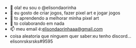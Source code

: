 - 👋 ola! eu sou o @elisondaorinha
- 👀 eu gosto de criar jogos, fazer pixel art e jogar jogos
- 🌱 to aprendendo a melhorar minha pixel art
- 💞️ to colaborando em nada
- 📫 meu email é:elisondaorinhaaa@gmail.com
- coisa aleatoria que ninguem quer saber:eu tenho discord... elisonrsksrsks#9595

<!---
elisondaorinha/elisondaorinha is a ✨ special ✨ repository because its `README.md` (this file) appears on your GitHub profile.
You can click the Preview link to take a look at your changes.
--->
